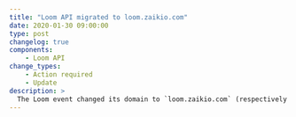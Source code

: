 ```yaml
---
title: "Loom API migrated to loom.zaikio.com"
date: 2020-01-30 09:00:00
type: post
changelog: true
components:
    - Loom API
change_types:
    - Action required
    - Update
description: >
  The Loom event changed its domain to `loom.zaikio.com` (respectively `loom.sandbox.zaikio.com` for the sandbox environment).
---
```

